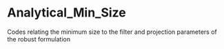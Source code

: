 # Analytical_Min_Size
Codes relating the minimum size to the filter and projection parameters of the robust formulation
